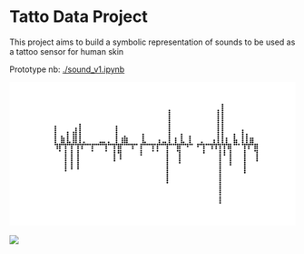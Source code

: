 # Tatto Data Project

This project aims to build a symbolic representation of sounds to be used as a tattoo sensor for human skin

Prototype nb: <a href='./sound_v1.ipynb'>./sound_v1.ipynb</a>


<img src="./points_01.png"></img>


<img src="./symb_sound.png" width="60%"></img>
